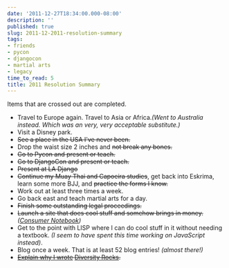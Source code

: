 ```yaml
---
date: '2011-12-27T18:34:00.000-08:00'
description: ''
published: true
slug: 2011-12-2011-resolution-summary
tags:
- friends
- pycon
- djangocon
- martial arts
- legacy
time_to_read: 5
title: 2011 Resolution Summary
---
```


Items that are crossed out are completed.<br /><ul><li>Travel to Europe again. Travel to Asia or Africa.<i>(Went to Australia instead. Which was an very, very acceptable substitute.)</i></li><li>Visit a Disney park.</li><li><strike>See a place in the USA I've never been.</strike></li><li>Drop the waist size 2 inches and <strike>not break any bones.</strike></li><li><strike>Go to Pycon and present or teach.</strike></li><li><strike>Go to DjangoCon and present or teach.</strike></li><li><strike>Present at LA Django</strike></li><li><strike>Continue my Muay Thai and Capoeira studies</strike>, get back into Eskrima, learn some more BJJ, and <strike>practice the forms I know.</strike></li><li>Work out at least three times a week.</li><li>Go back east and teach martial arts for a day.</li><li><strike>Finish some outstanding legal proceedings.</strike></li><li><strike>Launch a site that does cool stuff and somehow brings in money.</strike> <i>(<a href="http://consumernotebook.com">Consumer Notebook</a>)</i></li><li>Get to the point with LISP where I can do cool stuff in it without needing a textbook. <i>(I seem to have spent this time working on JavaScript instead)</i>.</li><li>Blog once a week. That is at least 52 blog entries! <i>(almost there!)</i></li><li><strike><a href="http://pydanny.blogspot.com/2011/05/i-love-this-girl.html">Explain why I wrote</a> <a href="http://pydanny.blogspot.com/2010/02/pycon-2010-report-i.html">Diversity Rocks</a>.</strike></li></ul>